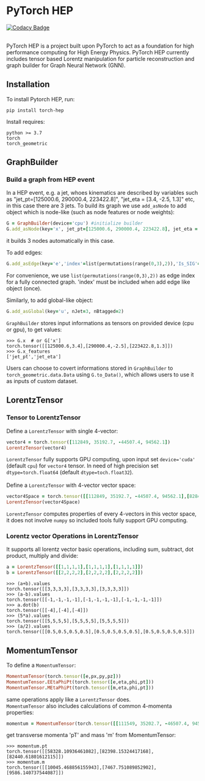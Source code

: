# PyTorch HEP

[![Codacy Badge](https://api.codacy.com/project/badge/Grade/275f6ff01ca4463ba478b4223be49a79)](https://app.codacy.com/gh/tzuhanchang/pytorch_hep?utm_source=github.com&utm_medium=referral&utm_content=tzuhanchang/pytorch_hep&utm_campaign=Badge_Grade)

<br />
PyTorch HEP is a project built upon PyTorch to act as a foundation for high performance computing for High Energy Physics. PyTorch HEP currently includes tensor based Lorentz manipulation for particle reconstruction and graph builder for Graph Neural Network (GNN).
<br />

## Installation
To install Pytorch HEP, run:
```
pip install torch-hep
```
Install requires:
```
python >= 3.7
torch
torch_geometric
```

## GraphBuilder
### Build a graph from HEP event
In a HEP event, e.g. a jet, whoes kinematics are described by variables such as "jet_pt=[125000.6, 290000.4, 223422.8]", "jet_eta = [3.4, -2.5, 1.3]" etc, in this case there are 3 jets. To build its graph we use `add_asNode` to add object which is node-like (such as node features or node weights):
```ruby
G = GraphBuilder(device='cpu') #initialize builder
G.add_asNode(key='x', jet_pt=[125000.6, 290000.4, 223422.8], jet_eta = [3.4, -2.5, 1.3])
```
it builds 3 nodes automatically in this case. <br />

To add edges:
```ruby
G.add_asEdge(key='e','index'=list(permutations(range(0,3),2)),'Is_SIG'=[0,0,0,1,0])
```
For convenience, we use `list(permutations(range(0,3),2))` as edge index for a fully connected graph. 'index' must be included when add edge like object (once). <br />

Similarly, to add global-like object:
```ruby
G.add_asGlobal(key='u', nJet=3, nBtagged=2)
```

`GraphBuilder` stores input informations as tensors on provided device (cpu or gpu), to get values:
```
>>> G.x  # or G['x']
torch.tensor([[125000.6,3.4],[290000.4,-2.5],[223422.8,1.3]])
>>> G.x_features
['jet_pt','jet_eta']
```
Users can choose to covert informations stored in `GraphBuilder` to `torch_geometric.data.Data` using `G.to_Data()`, which allows users to use it as inputs of custom dataset.


## LorentzTensor
### Tensor to LorentzTensor
Define a `LorentzTensor` with single 4-vector:
```ruby
vector4 = torch.tensor([112849, 35192.7, -44507.4, 94562.1])
LorentzTensor(vector4)
```
`LorentzTensor` fully supports GPU computing, upon input set `device='cuda'` (default `cpu`) for `vector4` tensor. In need of high precision set `dtype=torch.float64` (default `dtype=toch.float32`).<br />
<br />
Define a `LorentzTensor` with 4-vector vector space:
```ruby
vector4Space = torch.tensor([[112849, 35192.7, -44507.4, 94562.1],[82849.2, 12143.8, 83553.1, 21007.5],...])
LorentzTensor(vector4Space)
```
`LorentzTensor` computes properties of every 4-vectors in this vector space, it does not involve `numpy` so included tools fully support GPU computing.<br />

### Lorentz vector Operations in LorentzTensor
It supports all lorentz vector basic operations, including sum, subtract, dot product, multiply and divide:
```ruby
a = LorentzTensor([[1,1,1,1],[1,1,1,1],[1,1,1,1]])
b = LorentzTensor([[2,2,2,2],[2,2,2,2],[2,2,2,2]])
```
```
>>> (a+b).values
torch.tensor([[3,3,3,3],[3,3,3,3],[3,3,3,3]])
>>> (a-b).values
torch.tensor([[-1,-1,-1,-1],[-1,-1,-1,-1],[-1,-1,-1,-1]])
>>> a.dot(b)
torch.tensor([[-4],[-4],[-4]])
>>> (5*a).values
torch.tensor([[5,5,5,5],[5,5,5,5],[5,5,5,5]])
>>> (a/2).values
torch.tensor([[0.5,0.5,0.5,0.5],[0.5,0.5,0.5,0.5],[0.5,0.5,0.5,0.5]])
```

## MomentumTensor
To define a `MomentumTensor`: 
```ruby
MomentumTensor(torch.tensor([e,px,py,pz]))
MomentumTensor.EEtaPhiPt(torch.tensor([e,eta,phi,pt]))
MomentumTensor.MEtaPhiPt(torch.tensor([m,eta,phi,pt]))
```
same operations apply like a `LorentzTensor` does.<br />
`MomentumTensor` also includes calculations of common 4-momenta properties:
```ruby
momentum = MomentumTensor(torch.tensor([[111549, 35202.7, -46507.4, 94552.1],[86549.2, 12443.8, 81453.1, 25407.5],[86799.1, 12423.2, 81499.2, 25411.3]]))
```
get transverse momenta 'pT' and mass 'm' from MomentumTensor:
```
>>> momentum.pt
torch.tensor([[58328.10936461082],[82398.15324417168],[82440.61801612115]])
>>> momentum.m
torch.tensor([[10045.468856155943],[7467.751089852902],[9586.140737544087]])
```